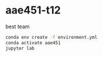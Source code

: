 # aae451-t12
best team

```bash
conda env create -f environment.yml
conda activate aae451
jupyter lab
```

